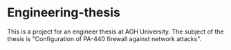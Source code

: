 # Engineering-thesis
This is a project for an engineer thesis at AGH University. The subject of the thesis is "Configuration of PA-440 firewall against network attacks".
